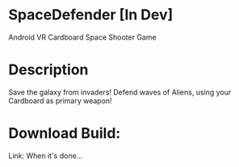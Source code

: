 # SpaceDefender [In Dev]
Android VR Cardboard Space Shooter Game
# Description
Save the galaxy from invaders! Defend waves of Aliens, using your Cardboard as primary weapon!
# Download Build:
Link: When it's done...
